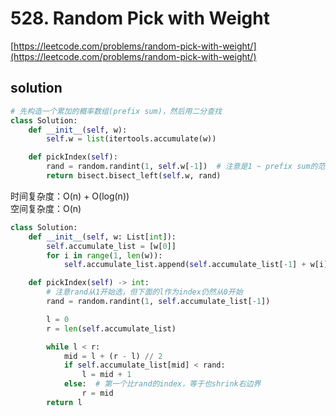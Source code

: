 # 528. Random Pick with Weight
[https://leetcode.com/problems/random-pick-with-weight/](https://leetcode.com/problems/random-pick-with-weight/)


## solution

```python
# 先构造一个累加的概率数组(prefix sum)，然后用二分查找
class Solution:
    def __init__(self, w):
        self.w = list(itertools.accumulate(w))

    def pickIndex(self):
        rand = random.randint(1, self.w[-1])  # 注意是1 ~ prefix sum的范围
        return bisect.bisect_left(self.w, rand)
```
时间复杂度：O(n) + O(log(n)) <br>
空间复杂度：O(n)


```python
class Solution:
    def __init__(self, w: List[int]):
        self.accumulate_list = [w[0]]
        for i in range(1, len(w)):
            self.accumulate_list.append(self.accumulate_list[-1] + w[i])

    def pickIndex(self) -> int:
        # 注意rand从1开始选，但下面的l作为index仍然从0开始
        rand = random.randint(1, self.accumulate_list[-1])

        l = 0
        r = len(self.accumulate_list)

        while l < r:
            mid = l + (r - l) // 2
            if self.accumulate_list[mid] < rand:
                l = mid + 1
            else:  # 第一个比rand的index，等于也shrink右边界
                r = mid
        return l
```
